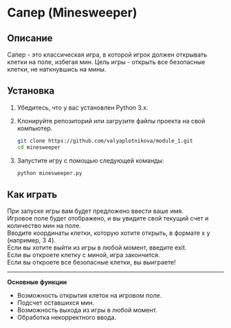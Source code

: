 # Сапер (Minesweeper)

## Описание
Сапер - это классическая игра, в которой игрок должен открывать клетки на поле, избегая мин. Цель игры - открыть все безопасные клетки, не наткнувшись на мины.

## Установка

1. Убедитесь, что у вас установлен Python 3.x.
2. Клонируйте репозиторий или загрузите файлы проекта на свой компьютер.
   
   ```bash
   git clone https://github.com/valyaplotnikova/module_1.git
   cd minesweeper
   ```
3. Запустите игру с помощью следующей команды:
   ```bash
   python minesweeper.py
   ```
## Как играть
При запуске игры вам будет предложено ввести ваше имя.  
Игровое поле будет отображено, и вы увидите свой текущий счет и количество мин на поле.  
Вводите координаты клетки, которую хотите открыть, в формате x y (например, 3 4).   
Если вы хотите выйти из игры в любой момент, введите exit.  
Если вы откроете клетку с миной, игра закончится.  
Если вы откроете все безопасные клетки, вы выиграете!  
____
**Основные функции**
* Возможность открытия клеток на игровом поле. 
* Подсчет оставшихся мин. 
* Возможность выхода из игры в любой момент. 
* Обработка некорректного ввода.